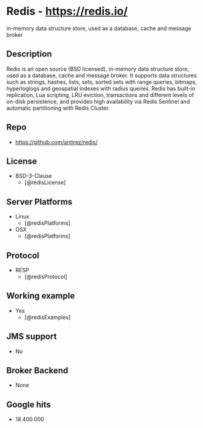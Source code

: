 # Redis - https://redis.io/
in-memory data structure store, used as a database, cache and message broker


## Description
Redis is an open source (BSD licensed), in-memory data structure store, used as a database, cache and message broker. It supports data structures such as strings, hashes, lists, sets, sorted sets with range queries, bitmaps, hyperloglogs and geospatial indexes with radius queries. Redis has built-in replication, Lua scripting, LRU eviction, transactions and different levels of on-disk persistence, and provides high availability via Redis Sentinel and automatic partitioning with Redis Cluster.


## Repo
- https://github.com/antirez/redis/


## License
- BSD-3-Clause
    - [@redisLicense]


## Server Platforms
- Linux
    - [@redisPlatforms]
- OSX
    - [@redisPlatforms]


## Protocol
- RESP
    - [@redisProtocol]


## Working example
- Yes
    - [@redisExamples]


## JMS support
- No


## Broker Backend
- None


## Google hits
- 18.400.000
